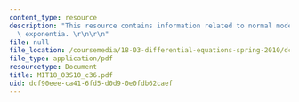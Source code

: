 ```yaml
---
content_type: resource
description: "This resource contains information related to normal modes and the matrix\
  \ exponentia. \r\n\r\n"
file: null
file_location: /coursemedia/18-03-differential-equations-spring-2010/dcf90eeeca416fd5d0d90e0fdb62caef_MIT18_03S10_c36.pdf
file_type: application/pdf
resourcetype: Document
title: MIT18_03S10_c36.pdf
uid: dcf90eee-ca41-6fd5-d0d9-0e0fdb62caef
---
```

